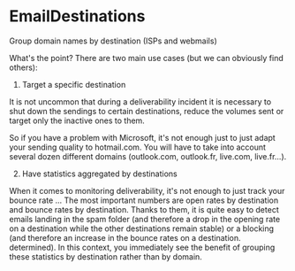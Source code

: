 # EmailDestinations
Group domain names by destination (ISPs and webmails)

What's the point?
There are two main use cases (but we can obviously find others):

1. Target a specific destination

It is not uncommon that during a deliverability incident it is necessary to shut down the sendings to certain destinations, reduce the volumes sent or target only the inactive ones to them.

So if you have a problem with Microsoft, it's not enough just to just adapt your sending quality to hotmail.com. You will have to take into account several dozen different domains (outlook.com, outlook.fr, live.com, live.fr…).

2. Have statistics aggregated by destinations

When it comes to monitoring deliverability, it's not enough to just track your bounce rate ... The most important numbers are open rates by destination and bounce rates by destination. Thanks to them, it is quite easy to detect emails landing in the spam folder (and therefore a drop in the opening rate on a destination while the other destinations remain stable) or a blocking (and therefore an increase in the bounce rates on a destination. determined). In this context, you immediately see the benefit of grouping these statistics by destination rather than by domain.
